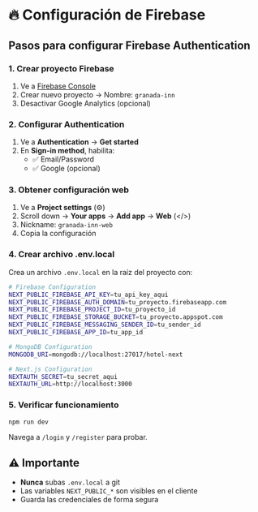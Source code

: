 # 🔥 Configuración de Firebase

## Pasos para configurar Firebase Authentication

### 1. Crear proyecto Firebase

1. Ve a [Firebase Console](https://console.firebase.google.com)
2. Crear nuevo proyecto → Nombre: `granada-inn`
3. Desactivar Google Analytics (opcional)

### 2. Configurar Authentication

1. Ve a **Authentication** → **Get started**
2. En **Sign-in method**, habilita:
   - ✅ Email/Password
   - ✅ Google (opcional)

### 3. Obtener configuración web

1. Ve a **Project settings** (⚙️)
2. Scroll down → **Your apps** → **Add app** → **Web** (</>)
3. Nickname: `granada-inn-web`
4. Copia la configuración

### 4. Crear archivo .env.local

Crea un archivo `.env.local` en la raíz del proyecto con:

```bash
# Firebase Configuration
NEXT_PUBLIC_FIREBASE_API_KEY=tu_api_key_aqui
NEXT_PUBLIC_FIREBASE_AUTH_DOMAIN=tu_proyecto.firebaseapp.com
NEXT_PUBLIC_FIREBASE_PROJECT_ID=tu_proyecto_id
NEXT_PUBLIC_FIREBASE_STORAGE_BUCKET=tu_proyecto.appspot.com
NEXT_PUBLIC_FIREBASE_MESSAGING_SENDER_ID=tu_sender_id
NEXT_PUBLIC_FIREBASE_APP_ID=tu_app_id

# MongoDB Configuration
MONGODB_URI=mongodb://localhost:27017/hotel-next

# Next.js Configuration
NEXTAUTH_SECRET=tu_secret_aqui
NEXTAUTH_URL=http://localhost:3000
```

### 5. Verificar funcionamiento

```bash
npm run dev
```

Navega a `/login` y `/register` para probar.

## ⚠️ Importante

- **Nunca** subas `.env.local` a git
- Las variables `NEXT_PUBLIC_*` son visibles en el cliente
- Guarda las credenciales de forma segura

